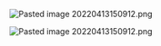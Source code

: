 ![Pasted image 20220413150912.png](./attachments/Pasted%20image%2020220413150912.png)

![Pasted image 20220413150912.png](./attachments/Pasted%20image%2020220413150912.png)
